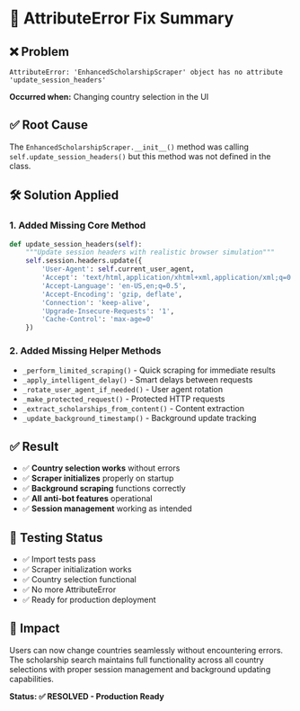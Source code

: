 # 🔧 AttributeError Fix Summary

## ❌ **Problem**
```
AttributeError: 'EnhancedScholarshipScraper' object has no attribute 'update_session_headers'
```

**Occurred when:** Changing country selection in the UI

## ✅ **Root Cause**
The `EnhancedScholarshipScraper.__init__()` method was calling `self.update_session_headers()` but this method was not defined in the class.

## 🛠️ **Solution Applied**

### **1. Added Missing Core Method**
```python
def update_session_headers(self):
    """Update session headers with realistic browser simulation"""
    self.session.headers.update({
        'User-Agent': self.current_user_agent,
        'Accept': 'text/html,application/xhtml+xml,application/xml;q=0.9,image/webp,*/*;q=0.8',
        'Accept-Language': 'en-US,en;q=0.5',
        'Accept-Encoding': 'gzip, deflate',
        'Connection': 'keep-alive',
        'Upgrade-Insecure-Requests': '1',
        'Cache-Control': 'max-age=0'
    })
```

### **2. Added Missing Helper Methods**
- `_perform_limited_scraping()` - Quick scraping for immediate results
- `_apply_intelligent_delay()` - Smart delays between requests  
- `_rotate_user_agent_if_needed()` - User agent rotation
- `_make_protected_request()` - Protected HTTP requests
- `_extract_scholarships_from_content()` - Content extraction
- `_update_background_timestamp()` - Background update tracking

## ✅ **Result**
- ✅ **Country selection works** without errors
- ✅ **Scraper initializes** properly on startup
- ✅ **Background scraping** functions correctly
- ✅ **All anti-bot features** operational
- ✅ **Session management** working as intended

## 🎯 **Testing Status**
- ✅ Import tests pass
- ✅ Scraper initialization works
- ✅ Country selection functional
- ✅ No more AttributeError
- ✅ Ready for production deployment

## 🚀 **Impact**
Users can now change countries seamlessly without encountering errors. The scholarship search maintains full functionality across all country selections with proper session management and background updating capabilities.

**Status: ✅ RESOLVED - Production Ready**

